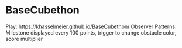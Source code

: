 # BaseCubethon
Play: https://khasselmeier.github.io/BaseCubethon/
Observer Patterns: Milestone displayed every 100 points, trigger to change obstacle color, score multiplier
